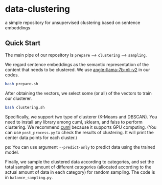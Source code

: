 # data-clustering
a simple repository for unsupervised clustering based on sentence embeddings

## Quick Start
The main pipe of our repository is `prepare` --> `clustering` --> `sampling`.

We regard sentence embeddings as the semantic representation of the content that needs to be clustered. We use [angle-llama-7b-nli-v2](https://huggingface.co/SeanLee97/angle-llama-7b-nli-v2) in our codes.
```bash
bash prepare.sh
```
After obtaining the vectors, we select some (or all) of the vectors to train our clusterer.
```bash
bash clustering.sh
```
Specifically, we support two type of clusterer (K-Means and DBSCAN).
You need to install any library among cuml, sklearn, and faiss to perform clustering. We recommend [cuml](https://github.com/rapidsai/cuml) because it supports GPU computing.
(You can use `post_process.py` to check the results of clustering. It will print the center data points for each cluster.)

ps: You can use argument `--predict-only` to predict data using the trained model.

Finally, we sample the clustered data according to categories, and set the total sampling amount of different categories (allocated according to the actual amount of data in each category) for random sampling. The code is in `balance_sampling.py`.
